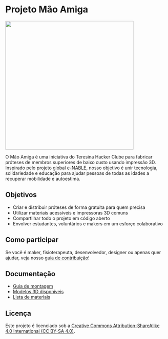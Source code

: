 # Projeto Mão Amiga

[<img src="/images/logo.png" width="400px" />](/images/logo.png)

O Mão Amiga é uma iniciativa do Teresina Hacker Clube para fabricar próteses de membros superiores de baixo custo usando impressão 3D. Inspirado pelo projeto global [e-NABLE](https://enablingthefuture.org/), nosso objetivo é unir tecnologia, solidariedade e educação para ajudar pessoas de todas as idades a recuperar mobilidade e autoestima.

## Objetivos
- Criar e distribuir próteses de forma gratuita para quem precisa
- Utilizar materiais acessíveis e impressoras 3D comuns
- Compartilhar todo o projeto em código aberto
- Envolver estudantes, voluntários e makers em um esforço colaborativo

## Como participar
Se você é maker, fisioterapeuta, desenvolvedor, designer ou apenas quer ajudar, veja nosso [guia de contribuição](contribuicoes/guia-de-contribuicao.md)!

## Documentação
- [Guia de montagem](montagem/guia-passo-a-passo.md)
- [Modelos 3D disponíveis](modelos/)
- [Lista de materiais](materiais/lista-materiais.md)

## Licença
Este projeto é licenciado sob a [Creative Commons Attribution-ShareAlike 4.0 International (CC BY-SA 4.0)](LICENSE).
